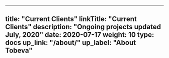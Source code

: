 
---
title: "Current Clients"
linkTitle: "Current Clients"
description: "Ongoing projects updated July, 2020"
date: 2020-07-17
weight: 10
type: docs
up_link: "/about/"
up_label: "About Tobeva"
---

